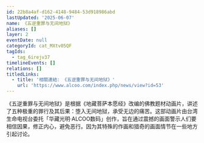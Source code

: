 ```yaml
---
id: 22b8a4af-d162-4148-9484-53d918986abd
lastUpdated: '2025-06-07'
name: 《五逆重罪与无间地狱》
aliases: []
layer: 2
eventDate: null
categoryId: cat_MXtv05QF
tagIds:
  - tag_6irejv37
timelineEvents: []
relations: []
titledLinks:
  - title: '相關連結: 《五逆重罪与无间地狱》'
    url: 'https://www.alcoo.com/index.php/news/view?id=53'
---
```

《五逆重罪与无间地狱》是根据《地藏菩萨本愿经》改编的佛教题材动画片，讲述了五种极重的罪行及其后果：堕入无间地狱，承受无边的痛苦。这部动画片由台湾生命电视台委托「华藏光明·ALCOO数码」创作，旨在通过震撼的画面警示人们要相信因果，修正内心，避免恶行。因为其特殊的作画和猎奇的画面情节在一些地方引起讨论。
